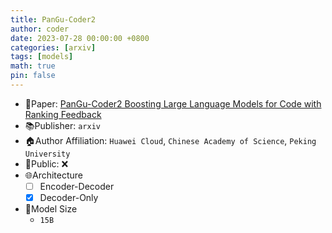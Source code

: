 ```yaml
---
title: PanGu-Coder2
author: coder
date: 2023-07-28 00:00:00 +0800
categories: [arxiv]
tags: [models]
math: true
pin: false
---
```


- 📙Paper: [PanGu-Coder2 Boosting Large Language Models for Code with Ranking Feedback](https://arxiv.org/pdf/2307.14936.pdf)
- 📚Publisher: `arxiv`
- 🏠Author Affiliation: `Huawei Cloud`, `Chinese Academy of Science`, `Peking University`
- 🔑Public: ❌
- 🌐Architecture
  + [ ] Encoder-Decoder
  + [x] Decoder-Only
- 📏Model Size
  + `15B`
